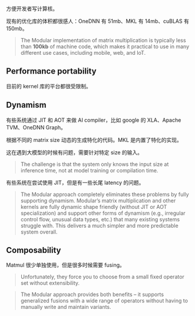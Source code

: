 方便开发者写计算核。

现有的优化库的体积都很感人：OneDNN 有 51mb、MKL 有 14mb、cuBLAS 有 150mb。

> The Modular implementation of matrix multiplication is typically less than **100kb** of machine code, which makes it practical to use in many different use cases, including mobile, web, and IoT.

## Performance portability

目前的 kernel 库的平台都很受限制。

## Dynamism

有些系统通过 JIT 和 AOT 来做 AI compiler，比如 google 的 XLA、Apache TVM、OneDNN Graph。

根据不同的 matrix size 动态的生成特化的代码。MKL 是内置了特化的实现。

这在遇到大模型的时候有问题，需要针对特定 size 的输入。

> The challenge is that the system only knows the input size at inference time, not at model training or compilation time.

有些系统在尝试使用 JIT，但是有一些长尾 latency 的问题。

> The Modular approach completely eliminates these problems by fully supporting dynamism. Modular’s matrix multiplication and other kernels are fully dynamic shape friendly (without JIT or AOT specialization) and support other forms of dynamism (e.g., irregular control flow, unusual data types, etc.) that many existing systems struggle with. This delivers a much simpler and more predictable system overall.


## Composability

Matmul 很少单独使用，但是很多时候需要 fusing。

> Unfortunately, they force you to choose from a small fixed operator set without extensibility.

> The Modular approach provides both benefits – it supports generalized fusions with a wide range of operators without having to manually write and maintain variants.